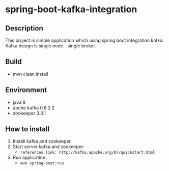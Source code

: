 # spring-boot-kafka-integration

## Description
This project is simple application which using spring boot integration kafka. Kafka design is single node - single broker.

## Build
* mvn clean install

## Environment
* java 8
* apche kafka 0.8.2.2
* zookeeper 3.3.1

## How to install
1. Install kafka and zookeeper
2. Start server kafka and zookeeper: 
	* `references link: http://kafka.apache.org/07/quickstart.html` 
3. Run application:
	* `mvn spring-boot:run`